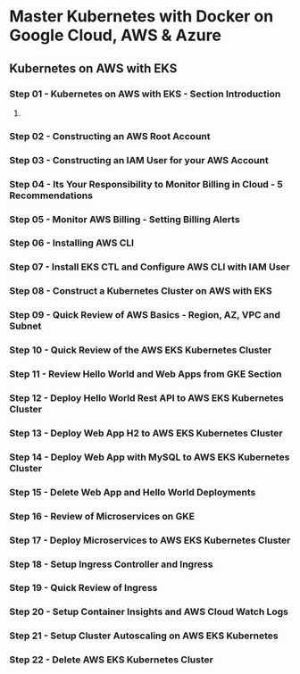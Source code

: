 # Master Kubernetes with Docker on Google Cloud, AWS & Azure #
## Kubernetes on AWS with EKS ##
### Step 01 - Kubernetes on AWS with EKS - Section Introduction ###
1. 

### Step 02 - Constructing an AWS Root Account ###
### Step 03 - Constructing an IAM User for your AWS Account ###
### Step 04 - Its Your Responsibility to Monitor Billing in Cloud - 5 Recommendations ###
### Step 05 - Monitor AWS Billing - Setting Billing Alerts ###
### Step 06 - Installing AWS CLI ###
### Step 07 - Install EKS CTL and Configure AWS CLI with IAM User ###
### Step 08 - Construct a Kubernetes Cluster on AWS with EKS ###
### Step 09 - Quick Review of AWS Basics - Region, AZ, VPC and Subnet ###
### Step 10 - Quick Review of the AWS EKS Kubernetes Cluster ###
### Step 11 - Review Hello World and Web Apps from GKE Section ###
### Step 12 - Deploy Hello World Rest API to AWS EKS Kubernetes Cluster ###
### Step 13 - Deploy Web App H2 to AWS EKS Kubernetes Cluster ###
### Step 14 - Deploy Web App with MySQL to AWS EKS Kubernetes Cluster ###
### Step 15 - Delete Web App and Hello World Deployments ###
### Step 16 - Review of Microservices on GKE ###
### Step 17 - Deploy Microservices to AWS EKS Kubernetes Cluster ###
### Step 18 - Setup Ingress Controller and Ingress ###
### Step 19 - Quick Review of Ingress ###
### Step 20 - Setup Container Insights and AWS Cloud Watch Logs ###
### Step 21 - Setup Cluster Autoscaling on AWS EKS Kubernetes ###
### Step 22 - Delete AWS EKS Kubernetes Cluster ### 